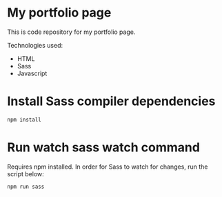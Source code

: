 # My portfolio page
This is code repository for my portfolio page.

Technologies used:
 - HTML
 - Sass
 - Javascript

# Install Sass compiler dependencies
```sh
npm install
```

# Run watch sass watch command
Requires npm installed.
In order for Sass to watch for changes, run the script below:

```sh
npm run sass
```
